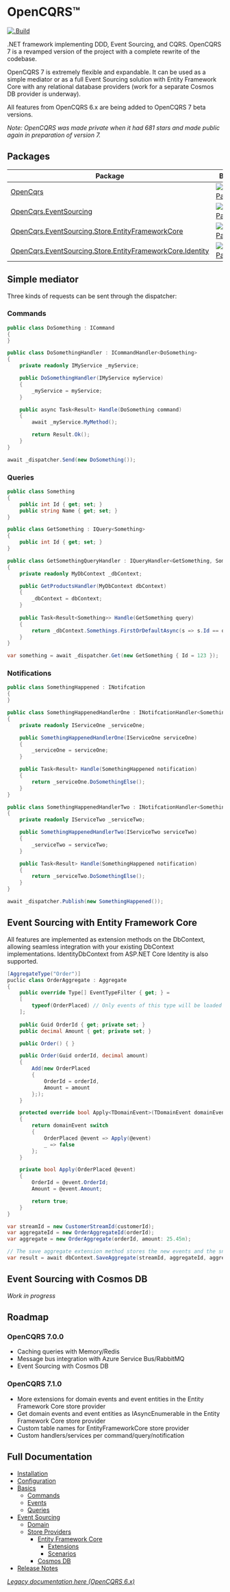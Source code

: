 # OpenCQRS&trade;

[![.Build](https://github.com/OpenCQRS/OpenCQRS/actions/workflows/build.yml/badge.svg)](https://github.com/OpenCQRS/OpenCQRS/actions/workflows/build.yml)

.NET framework implementing DDD, Event Sourcing, and CQRS. OpenCQRS 7 is a revamped version of the project with a complete rewrite of the codebase. 

OpenCQRS 7 is extremely flexible and expandable. It can be used as a simple mediator or as a full Event Sourcing solution with Entity Framework Core with any relational database providers (work for a separate Cosmos DB provider is underway).

All features from OpenCQRS 6.x are being added to OpenCQRS 7 beta versions.

_Note: OpenCQRS was made private when it had 681 stars and made public again in preparation of version 7._

## Packages

| Package                                                                                                                                               | Beta 3                                                                                                                                                          |
|-------------------------------------------------------------------------------------------------------------------------------------------------------|-----------------------------------------------------------------------------------------------------------------------------------------------------------------|
| [OpenCqrs](https://www.nuget.org/packages/OpenCqrs)                                                                                                   | [![Nuget Package](https://img.shields.io/badge/nuget-7.0.0-blue.svg)](https://www.nuget.org/packages/OpenCqrs)                                                  |
| [OpenCqrs.EventSourcing](https://www.nuget.org/packages/OpenCqrs.EventSourcing)                                                                       | [![Nuget Package](https://img.shields.io/badge/nuget-7.0.0-blue.svg)](https://www.nuget.org/packages/OpenCqrs.EventSourcing)                                    |
| [OpenCqrs.EventSourcing.Store.EntityFrameworkCore](https://www.nuget.org/packages/OpenCqrs.EventSourcing.Store.EntityFrameworkCore)                   | [![Nuget Package](https://img.shields.io/badge/nuget-7.0.0-blue.svg)](https://www.nuget.org/packages/OpenCqrs.EventSourcing.Store.EntityFrameworkCore)          |
| [OpenCqrs.EventSourcing.Store.EntityFrameworkCore.Identity](https://www.nuget.org/packages/OpenCqrs.EventSourcing.Store.EntityFrameworkCore.Identity) | [![Nuget Package](https://img.shields.io/badge/nuget-7.0.0-blue.svg)](https://www.nuget.org/packages/OpenCqrs.EventSourcing.Store.EntityFrameworkCore.Identity) |

## Simple mediator

Three kinds of requests can be sent through the dispatcher:

### Commands

```C#
public class DoSomething : ICommand
{
}

public class DoSomethingHandler : ICommandHandler<DoSomething>
{
    private readonly IMyService _myService;

    public DoSomethingHandler(IMyService myService)
    {
        _myService = myService;
    }

    public async Task<Result> Handle(DoSomething command)
    {
        await _myService.MyMethod();

        return Result.Ok();
    }
}

await _dispatcher.Send(new DoSomething());
```

### Queries

```C#
public class Something
{
    public int Id { get; set; }
    public string Name { get; set; }
}

public class GetSomething : IQuery<Something>
{
    public int Id { get; set; }
}

public class GetSomethingQueryHandler : IQueryHandler<GetSomething, Something>
{
    private readonly MyDbContext _dbContext;

    public GetProductsHandler(MyDbContext dbContext)
    {
        _dbContext = dbContext;
    }
        
    public Task<Result<Something>> Handle(GetSomething query)
    {
        return _dbContext.Somethings.FirstOrDefaultAsync(s => s.Id == query.Id);
    }
}

var something = await _dispatcher.Get(new GetSomething { Id = 123 });
```

### Notifications

```C#
public class SomethingHappened : INotifcation
{
}

public class SomethingHappenedHandlerOne : INotifcationHandler<SomethingHappened>
{
    private readonly IServiceOne _serviceOne;

    public SomethingHappenedHandlerOne(IServiceOne serviceOne)
    {
        _serviceOne = serviceOne;
    }

    public Task<Result> Handle(SomethingHappened notification)
    {
        return _serviceOne.DoSomethingElse();
    }
}

public class SomethingHappenedHandlerTwo : INotifcationHandler<SomethingHappened>
{
    private readonly IServiceTwo _serviceTwo;

    public SomethingHappenedHandlerTwo(IServiceTwo serviceTwo)
    {
        _serviceTwo = serviceTwo;
    }

    public Task<Result> Handle(SomethingHappened notification)
    {
        return _serviceTwo.DoSomethingElse();
    }
}

await _dispatcher.Publish(new SomethingHappened());
```

## Event Sourcing with Entity Framework Core

All features are implemented as extension methods on the DbContext, allowing seamless integration with your existing DbContext implementations. IdentityDbContext from ASP.NET Core Identity is also supported.

```C#
[AggregateType("Order")]
puclic class OrderAggregate : Aggregate
{
    public override Type[] EventTypeFilter { get; } =
    [
        typeof(OrderPlaced) // Only events of this type will be loaded for the aggregate from the event stream
    ];
        
    public Guid OrderId { get; private set; }
    public decimal Amount { get; private set; }

    public Order() { }

    public Order(Guid orderId, decimal amount)
    {
        Add(new OrderPlaced
        {
            OrderId = orderId,
            Amount = amount
        };);
    }

    protected override bool Apply<TDomainEvent>(TDomainEvent domainEvent)
    {
        return domainEvent switch
        {
            OrderPlaced @event => Apply(@event)
            _ => false
        };
    }

    private bool Apply(OrderPlaced @event)
    {
        OrderId = @event.OrderId;
        Amount = @event.Amount;

        return true;
    }
}

var streamId = new CustomerStreamId(customerId);
var aggregateId = new OrderAggregateId(orderId);
var aggregate = new OrderAggregate(orderId, amount: 25.45m);

// The save aggregate extension method stores the new events and the snapshot of the aggregate to the latest state
var result = await dbContext.SaveAggregate(streamId, aggregateId, aggregate, expectedEventSequence: 0);
```

## Event Sourcing with Cosmos DB

_Work in progress_

## Roadmap

### OpenCQRS 7.0.0

- Caching queries with Memory/Redis
- Message bus integration with Azure Service Bus/RabbitMQ
- Event Sourcing with Cosmos DB

### OpenCQRS 7.1.0

- More extensions for domain events and event entities in the Entity Framework Core store provider
- Get domain events and event entities as IAsyncEnumerable in the Entity Framework Core store provider
- Custom table names for EntityFrameworkCore store provider
- Custom handlers/services per command/query/notification

## Full Documentation

- [Installation](docs/Installation.md)
- [Configuration](docs/Configuration.md)
- [Basics](docs/Basics.md)
  - [Commands](docs/Commands.md)
  - [Events](docs/Events.md)
  - [Queries](docs/Queries.md)
- [Event Sourcing](docs/Event-Sourcing.md)
  - [Domain](docs/Domain.md)
  - [Store Providers](docs/Store-Providers.md)
    - [Entity Framework Core](docs/Entity-Framework-Core.md)
      - [Extensions](docs/Entity-Framework-Core-Extensions.md)
      - [Scenarios](docs/Entity-Framework-Core-Scenarios.md)
    - [Cosmos DB](docs/Cosmos.md)
- [Release Notes](docs/Release-Notes.md)

_[Legacy documentation here (OpenCQRS 6.x)](docs-6.x/index.md)_
